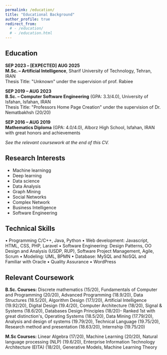 ```yaml
---
permalink: /education/
title: "Educational Background"
author_profile: true
redirect_from:
  # - /education/
  # - /education.html
---
```


## Education

**SEP 2023 – [EXPECTED] AUG 2025**  
**M.Sc. – Artificial Intelligence**, Sharif University of Technology, Tehran, IRAN  
Thesis Title: "Unknown" under the supervision of prof. Rabiee

**SEP 2019 – AUG 2023**  
**B.Sc. – Computer Software Engineering** (GPA: 3.3/4.0), University of Isfahan, Isfahan, IRAN  
Thesis Title: "Professors Home Page Creation" under the supervision of Dr. Nematbakhsh (20/20)

**SEP 2016 – AUG 2019**  
**Mathematics Diploma** (GPA: 4.0/4.0), Alborz High School, Isfahan, IRAN  
with great honors and achievements

_See the relevant coursework at the end of this CV._

## Research Interests

- Machine learningg
- Deep learning
- Data science
- Data Analysis
- Graph Mining
- Social Networks
- Complex Network
- Business Intelligence
- Software Engineering

## Technical Skills
•	Programming C/C++, Java, Python 
•	Web development: Javascript, HTML, CSS, PHP, Laravel
•	Software Engineering: Design Patterns, OO Design and Analysis (USDP, RUP), Software Project Management, Agile, Scrum
•	Modeling: UML, BPMN
•	Database: MySQL and NoSQL and Familiar with Oracle
•	Quality Assurance
•	WordPress

## Relevant Coursework

**B.Sc. Courses:** Discrete mathematics (15/20), Fundamentals of Computer and Programming (20/20), Advanced Programming (18.9/20), Data Structures (18.5/20), Algorithm Design (17.1/20), Artificial Intelligence (19.92/20),  Digital Design (19.4/20), Computer Architecture (18/20), Signal & Systems (18.6/20), Databases Design Principles (18/20)- Ranked 1st with great distinction's, Operating Systems (18.5/20), Data Mining (17.79/20), Analysis and design of systems (19.79/20), Technical Language (19.75/20), Research method and presentation (18.63/20), Internship (19.75/20)

**M.Sc Courses:** Linear Algebra (17/20), Machine Learning (20/20), Natural language processing (NLP) (19.6/20), Enterprise Information Technology Architecture (EITA) (18/20), Generative Models, Machine Learning Theory